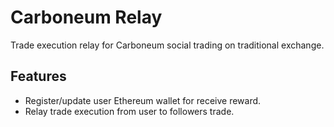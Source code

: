 # Carboneum Relay
Trade execution relay for Carboneum social trading on traditional exchange.
## Features
 - Register/update user Ethereum wallet for receive reward. 
 - Relay trade execution from user to followers trade.
